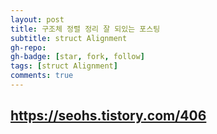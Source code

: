 ```yaml
---
layout: post
title: 구조체 정렬 정리 잘 되있는 포스팅
subtitle: struct Alignment 
gh-repo:
gh-badge: [star, fork, follow]
tags: [struct Alignment]
comments: true
---
```


## https://seohs.tistory.com/406
